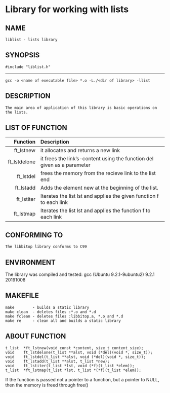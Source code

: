 # Library for working with lists

## NAME
	liblist - lists library

## SYNOPSIS
	#include "liblist.h"
-------------------------------------------------------------------------------------------------------------------------
	gcc -o <name of executable file> *.o -L./<dir of library> -llist 

## DESCRIPTION
	The main area of application of this library is basic operations on the lists.

## LIST OF FUNCTION
| Function | Description |
|----:|:----|
| ft_lstnew | it allocates and returns a new link | 
| ft_lstdelone | it frees the link’s-content using the function del given as a parameter|
| ft_lstdel | frees the memory from the recieve link to the list end |
| ft_lstadd | Adds the element new at the beginning of the list. |
| ft_lstiter | Iterates the list lst and applies the given function f to each link |
| ft_lstmap | Iterates the list lst and applies the function f to each link |

## CONFORMING TO
	The libbitop library conforms to C99

## ENVIRONMENT
The library was compiled and tested:
gcc (Ubuntu 9.2.1-9ubuntu2) 9.2.1 20191008

## MAKEFILE

	make 		- builds a static library
	make clean 	- deletes files :*.o and *.d
	make fclean	- deletes files	:libbitop.a, *.o and *.d
	make re		- clean all and builds a static library

## ABOUT FUNCTION
	t_list	*ft_lstnew(void const *content, size_t content_size);
	void	ft_lstdelone(t_list **alst, void (*del)(void *, size_t));
	void	ft_lstdel(t_list **alst, void (*del)(void *, size_t));
	void	ft_lstadd(t_list **alst, t_list *new);
	void	ft_lstiter(t_list *lst, void (*f)(t_list *elem));
	t_list	*ft_lstmap(t_list *lst, t_list *(*f)(t_list *elem));
	
If the function is passed not a pointer to a function, but a pointer to NULL, then the memory is freed through free()

